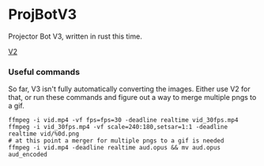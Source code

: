 # ProjBotV3

Projector Bot V3, written in rust this time.

[V2](https://github.com/tudbut/projectorbotv2_full)

### Useful commands

So far, V3 isn't fully automatically converting the images. Either use V2 for that, or run
these commands and figure out a way to merge multiple pngs to a gif.

```
ffmpeg -i vid.mp4 -vf fps=fps=30 -deadline realtime vid_30fps.mp4
ffmpeg -i vid_30fps.mp4 -vf scale=240:180,setsar=1:1 -deadline realtime vid/%0d.png
# at this point a merger for multiple pngs to a gif is needed
ffmpeg -i vid.mp4 -deadline realtime aud.opus && mv aud.opus aud_encoded
```

